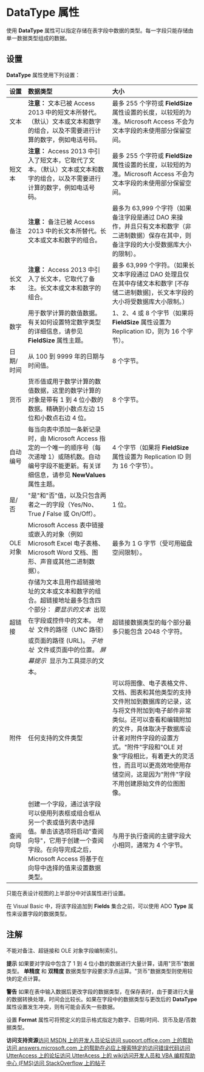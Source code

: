 
# DataType 属性

使用  **DataType** 属性可以指定存储在表字段中数据的类型。每一字段只能存储由单一数据类型组成的数据。


## 设置

 **DataType** 属性使用下列设置：



|**设置**|**数据类型**|**大小**|
|:-----|:-----|:-----|
|文本|**注意：** 文本已被 Access 2013 中的短文本所替代。（默认）文本或文本和数字的组合，以及不需要进行计算的数字，例如电话号码。|最多 255 个字符或  **FieldSize** 属性设置的长度，以较短的为准。Microsoft Access 不会为文本字段的未使用部分保留空间。|
|短文本|**注意：** Access 2013 中引入了短文本，它取代了文本。（默认）文本或文本和数字的组合，以及不需要进行计算的数字，例如电话号码。|最多 255 个字符或  **FieldSize** 属性设置的长度，以较短的为准。Microsoft Access 不会为文本字段的未使用部分保留空间。|
|备注|**注意：** 备注已被 Access 2013 中的长文本所替代。长文本或文本和数字的组合。|最多为 63,999 个字符（如果备注字段是通过 DAO 来操作，并且只有文本和数字（非二进制数据）保存在其中，则备注字段的大小受数据库大小的限制）。|
|长文本|**注意：** Access 2013 中引入了长文本，它取代了备注。长文本或文本和数字的组合。|最多 63,999 个字符。（如果长文本字段通过 DAO 处理且仅在其中存储文本和数字 [不存储二进制数据]，长文本字段的大小将受数据库大小限制。）|
|数字|用于数学计算的数值数据。有关如何设置特定数字类型的详细信息，请参见  **FieldSize** 属性主题。|1、2、4 或 8 个字节（如果将  **FieldSize** 属性设置为 Replication ID，则为 16 个字节）。|
|日期/时间|从 100 到 9999 年的日期与时间值。|8 个字节。|
|货币|货币值或用于数学计算的数值数据，这里的数学计算的对象是带有 1 到 4 位小数的数据。精确到小数点左边 15 位和小数点右边 4 位。|8 个字节。|
|自动编号|每当向表中添加一条新记录时，由 Microsoft Access 指定的一个唯一的顺序号（每次递增 1）或随机数。自动编号字段不能更新。有关详细信息，请参见  **NewValues** 属性主题。|4 个字节（如果将  **FieldSize** 属性设置为 Replication ID 则为 16 个字节）。|
|是/否|"是"和"否"值，以及只包含两者之一的字段（Yes/No、True **/** False 或 On/Off）。|1 位。|
|OLE 对象|Microsoft Access 表中链接或嵌入的对象（例如 Microsoft Excel 电子表格、Microsoft Word 文档、图形、声音或其他二进制数据）。|最多为 1 G 字节（受可用磁盘空间限制）。|
|超链接|存储为文本且用作超链接地址的文本或文本和数字的组合。超链接地址最多包含四个部分：  _要显示的文本 _ 出现在字段或控件中的文本。 _地址_  文件的路径（UNC 路径）或页面的路径 (URL)。 _子地址_  文件或页面中的位置。 _屏幕提示_  显示为工具提示的文本。|超链接数据类型的每个部分最多只能包含 2048 个字符。|
|附件|任何支持的文件类型|可以将图像、电子表格文件、文档、图表和其他类型的支持文件附加到数据库的记录，这与将文件附加到电子邮件非常类似。还可以查看和编辑附加的文件，具体取决于数据库设计者对附件字段的设置方式。"附件"字段和"OLE 对象"字段相比，有着更大的灵活性，而且可以更高效地使用存储空间，这是因为"附件"字段不用创建原始文件的位图图像。|
|查阅向导|创建一个字段，通过该字段可以使用列表框或组合框从另一个表或值列表中选择值。单击该选项将启动"查阅向导"，它用于创建一个查阅字段。在向导完成之后，Microsoft Access 将基于在向导中选择的值来设置数据类型。|与用于执行查阅的主键字段大小相同，通常为 4 个字节。|
只能在表设计视图的上半部分中对该属性进行设置。

在 Visual Basic 中，将该字段追加到  **Fields** 集合之前，可以使用 ADO **Type** 属性来设置字段的数据类型。


## 注解

不能对备注、超链接和 OLE 对象字段编制索引。


 **提示**  如果要对字段中包含了 1 到 4 位小数的数据进行大量计算，请用"货币"数据类型。 **单精度** 和 **双精度** 数据类型字段要求浮点运算。"货币"数据类型则使用较快的定点计算。


 **警告**  如果在表中输入数据后更改字段的数据类型，在保存表时，由于要进行大量的数据转换处理，时间会比较长。如果在字段中的数据类型与更改后的  **DataType** 属性设置发生冲突，则有可能会丢失一些数据。

设置  **Format** 属性可将预定义的显示格式指定为数字、日期/时间、货币及是/否数据类型。

 **访问支持资源**[访问 MSDN 上的开发人员论坛](https://social.msdn.microsoft.com/Forums/office/zh-cn/home?forum=accessdev)[访问 support.office.com 上的帮助](https://support.office.com/search/results?query=Access)[访问 answers.microsoft.com 上的帮助](http://answers.microsoft.com/zh-cn/office/forum/access?page=1&amp;tab=question&amp;status=all&amp;auth=1)[在必应上搜索特定的访问错误代码](http://www.bing.com/)[访问 UtterAccess 上的论坛](http://www.utteraccess.com/forum/index.php?act=idx)[访问 UtterAcess 上的 wiki](http://www.utteraccess.com/forum/index.php?act=idx)[访问开发人员和 VBA 编程帮助中心 (FMS)](http://www.fmsinc.com/MicrosoftAccess/developer/)[访问 StackOverflow 上的帖子](http://stackoverflow.com/questions/tagged/ms-access)
